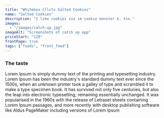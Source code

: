 ```yaml
---
title: "Whitebox Cllctv Salted Cookies"
name: "Salted Cookies"
description: "I like cookies coz im cookie monster k. tnx."
images: 
  - "/images/catch-up.jpg"
imageAlt: "Screenshots of catch up app"
priceStart: "120"
frontPage: true
tags: ["foods", "front_food"]
---
```


### The taste

Lorem Ipsum is simply dummy text of the printing and typesetting industry. Lorem Ipsum has been the industry's standard dummy text ever since the 1500s, when an unknown printer took a galley of type and scrambled it to make a type specimen book. It has survived not only five centuries, but also the leap into electronic typesetting, remaining essentially unchanged. It was popularised in the 1960s with the release of Letraset sheets containing Lorem Ipsum passages, and more recently with desktop publishing software like Aldus PageMaker including versions of Lorem Ipsum